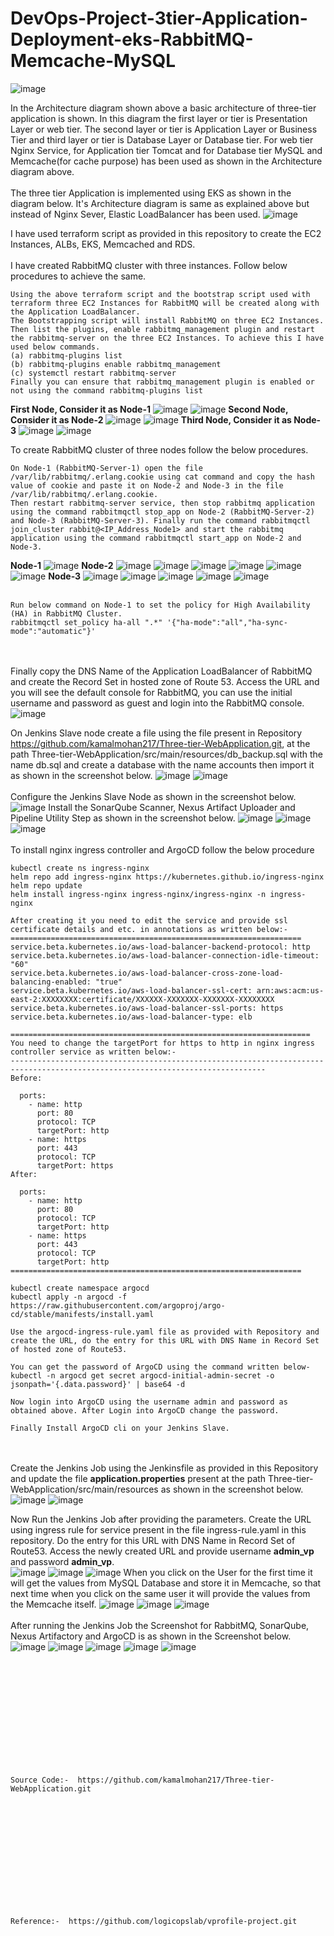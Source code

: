 # DevOps-Project-3tier-Application-Deployment-eks-RabbitMQ-Memcache-MySQL
![image](https://github.com/kamalmohan217/DevOps-Project-3tier-Application-Deployment-eks-RabbitMQ-Memcache-MySQL/assets/128888356/9e921a12-ac54-47f6-996e-71f6928866d5)

In the Architecture diagram shown above a basic architecture of three-tier application is shown. In this diagram the first layer or tier is Presentation Layer or web tier. The second layer or tier is Application Layer or Business Tier and third layer or tier is Database Layer or Database tier. For web tier Nginx Service, for Application tier Tomcat and for Database tier MySQL and Memcache(for cache purpose) has been used as shown in the Architecture diagram above.
<br><br/>
The three tier Application is implemented using EKS as shown in the diagram below. It's Architecture diagram is same as explained above but instead of Nginx Sever, Elastic LoadBalancer has been used.
![image](https://github.com/kamalmohan217/DevOps-Project-3tier-Application-Deployment-eks-RabbitMQ-Memcache-MySQL/assets/128888356/da0e4327-a0c4-4762-8cfc-7d7a283d4b09)

I have used terraform script as provided in this repository to create the EC2 Instances, ALBs, EKS, Memcached and RDS. 
<br><br/>
I have created RabbitMQ cluster with three instances. Follow below procedures to achieve the same.
```
Using the above terraform script and the bootstrap script used with terraform three EC2 Instances for RabbitMQ will be created along with the Application LoadBalancer.
The Bootstrapping script will install RabbitMQ on three EC2 Instances. Then list the plugins, enable rabbitmq_management plugin and restart the rabbitmq-server on the three EC2 Instances. To achieve this I have used below commands.
(a) rabbitmq-plugins list
(b) rabbitmq-plugins enable rabbitmq_management
(c) systemctl restart rabbitmq-server
Finally you can ensure that rabbitmq_management plugin is enabled or not using the command rabbitmq-plugins list
```
**First Node, Consider it as Node-1**
![image](https://github.com/kamalmohan217/DevOps-Project-3tier-Application-Deployment-eks-RabbitMQ-Memcache-MySQL/assets/128888356/463f7852-aaec-4cdc-8c3f-970c729ebfd5)
![image](https://github.com/kamalmohan217/DevOps-Project-3tier-Application-Deployment-eks-RabbitMQ-Memcache-MySQL/assets/128888356/4e0fdeed-6420-4cd6-9ec3-6c3fe482287c)
**Second Node, Consider it as Node-2**
![image](https://github.com/kamalmohan217/DevOps-Project-3tier-Application-Deployment-eks-RabbitMQ-Memcache-MySQL/assets/128888356/04c8ee6e-f8c1-4eaf-97f1-0389977827d8)
![image](https://github.com/kamalmohan217/DevOps-Project-3tier-Application-Deployment-eks-RabbitMQ-Memcache-MySQL/assets/128888356/6c5c3283-a98b-4b55-8cb6-262e1a454aba)
**Third Node, Consider it as Node-3**
![image](https://github.com/kamalmohan217/DevOps-Project-3tier-Application-Deployment-eks-RabbitMQ-Memcache-MySQL/assets/128888356/a04bb81d-4d5b-43fc-8a74-a701b8a5ad4a)
![image](https://github.com/kamalmohan217/DevOps-Project-3tier-Application-Deployment-eks-RabbitMQ-Memcache-MySQL/assets/128888356/fe6d3034-9d21-459e-b9f5-bf63573b6126)

To create RabbitMQ cluster of three nodes follow the below procedures.
```
On Node-1 (RabbitMQ-Server-1) open the file /var/lib/rabbitmq/.erlang.cookie using cat command and copy the hash value of cookie and paste it on Node-2 and Node-3 in the file /var/lib/rabbitmq/.erlang.cookie.
Then restart rabbitmq-server service, then stop rabbitmq application using the command rabbitmqctl stop_app on Node-2 (RabbitMQ-Server-2) and Node-3 (RabbitMQ-Server-3). Finally run the command rabbitmqctl join_cluster rabbit@<IP_Address_Node1> and start the rabbitmq application using the command rabbitmqctl start_app on Node-2 and Node-3.
```
**Node-1**
![image](https://github.com/kamalmohan217/DevOps-Project-3tier-Application-Deployment-eks-RabbitMQ-Memcache-MySQL/assets/128888356/6df8640f-b82d-4d16-b74a-644c6173fc5c)
**Node-2**
![image](https://github.com/kamalmohan217/DevOps-Project-3tier-Application-Deployment-eks-RabbitMQ-Memcache-MySQL/assets/128888356/b6be22a9-b8fe-4127-836e-54a7d5979b8c)
![image](https://github.com/kamalmohan217/DevOps-Project-3tier-Application-Deployment-eks-RabbitMQ-Memcache-MySQL/assets/128888356/459fce42-e870-4d24-9f18-12e7ddba63e6)
![image](https://github.com/kamalmohan217/DevOps-Project-3tier-Application-Deployment-eks-RabbitMQ-Memcache-MySQL/assets/128888356/910d01a4-c6a5-40f5-859b-8a43e8a05614)
![image](https://github.com/kamalmohan217/DevOps-Project-3tier-Application-Deployment-eks-RabbitMQ-Memcache-MySQL/assets/128888356/4a32fbda-7c84-4cb1-bc13-fd05e8238ce7)
![image](https://github.com/kamalmohan217/DevOps-Project-3tier-Application-Deployment-eks-RabbitMQ-Memcache-MySQL/assets/128888356/422fab16-480e-4d07-a2c3-8c6273a9c605)
![image](https://github.com/kamalmohan217/DevOps-Project-3tier-Application-Deployment-eks-RabbitMQ-Memcache-MySQL/assets/128888356/01e2e008-f456-4ca3-b78d-713ebabd8c51)
**Node-3**
![image](https://github.com/kamalmohan217/DevOps-Project-3tier-Application-Deployment-eks-RabbitMQ-Memcache-MySQL/assets/128888356/8cd9f32f-c183-4bb4-b7a2-0237441b7796)
![image](https://github.com/kamalmohan217/DevOps-Project-3tier-Application-Deployment-eks-RabbitMQ-Memcache-MySQL/assets/128888356/1f1f1ce5-96d0-4ddf-bf37-6e46fbfdc708)
![image](https://github.com/kamalmohan217/DevOps-Project-3tier-Application-Deployment-eks-RabbitMQ-Memcache-MySQL/assets/128888356/c28a1eab-6d35-4eeb-bceb-67156b7e34a3)
![image](https://github.com/kamalmohan217/DevOps-Project-3tier-Application-Deployment-eks-RabbitMQ-Memcache-MySQL/assets/128888356/3f1c3963-821c-44b6-8e86-bbd0bb53268c)
![image](https://github.com/kamalmohan217/DevOps-Project-3tier-Application-Deployment-eks-RabbitMQ-Memcache-MySQL/assets/128888356/4241368e-6efe-4aaf-a615-0598d241d39d)
<br><br/>
```
Run below command on Node-1 to set the policy for High Availability (HA) in RabbitMQ Cluster.
rabbitmqctl set_policy ha-all ".*" '{"ha-mode":"all","ha-sync-mode":"automatic"}'
```
<br><br/>
Finally copy the DNS Name of the Application LoadBalancer of RabbitMQ and create the Record Set in hosted zone of Route 53. Access the URL and you will see the default console for RabbitMQ, you can use the initial username and password as guest and login into the RabbitMQ console.
![image](https://github.com/kamalmohan217/DevOps-Project-3tier-Application-Deployment-eks-RabbitMQ-Memcache-MySQL/assets/128888356/135af4ac-9be6-42de-a735-141214254eed)

On Jenkins Slave node create a file using the file present in Repository https://github.com/kamalmohan217/Three-tier-WebApplication.git, at the path Three-tier-WebApplication/src/main/resources/db_backup.sql with the name db.sql and create a database with the name accounts then import it as shown in the screenshot below.
![image](https://github.com/kamalmohan217/DevOps-Project-3tier-Application-Deployment-eks-RabbitMQ-Memcache-MySQL/assets/128888356/32fab099-a852-4de7-9d28-7d9cef6c3df7)
![image](https://github.com/kamalmohan217/DevOps-Project-3tier-Application-Deployment-eks-RabbitMQ-Memcache-MySQL/assets/128888356/49f487eb-f0c7-4b77-bc1c-e0f2bc6d09ce)
<br><br/>
Configure the Jenkins Slave Node as shown in the screenshot below.
![image](https://github.com/kamalmohan217/DevOps-Project-3tier-Application-Deployment-eks-RabbitMQ-Memcache-MySQL/assets/128888356/3c85546b-fe45-4b0e-91a9-24177bb595fc)
Install the SonarQube Scanner, Nexus Artifact Uploader and Pipeline Utility Step as shown in the screenshot below.
![image](https://github.com/kamalmohan217/DevOps-Project-3tier-Application-Deployment-eks-RabbitMQ-Memcache-MySQL/assets/128888356/64eaf5f6-55ff-4d2b-92fe-eac6f92c3799)
![image](https://github.com/kamalmohan217/DevOps-Project-3tier-Application-Deployment-eks-RabbitMQ-Memcache-MySQL/assets/128888356/be7f137f-13ab-482e-9490-d7d52b3cede8)
![image](https://github.com/kamalmohan217/DevOps-Project-3tier-Application-Deployment-eks-RabbitMQ-Memcache-MySQL/assets/128888356/ba9fff9f-19e6-4550-95c4-4b5bc5803f0a)
<br><br/>
To install nginx ingress controller and ArgoCD follow the below procedure
```
kubectl create ns ingress-nginx
helm repo add ingress-nginx https://kubernetes.github.io/ingress-nginx
helm repo update
helm install ingress-nginx ingress-nginx/ingress-nginx -n ingress-nginx

After creating it you need to edit the service and provide ssl certificate details and etc. in annotations as written below:- 
=================================================================
service.beta.kubernetes.io/aws-load-balancer-backend-protocol: http
service.beta.kubernetes.io/aws-load-balancer-connection-idle-timeout: "60"
service.beta.kubernetes.io/aws-load-balancer-cross-zone-load-balancing-enabled: "true"
service.beta.kubernetes.io/aws-load-balancer-ssl-cert: arn:aws:acm:us-east-2:XXXXXXXX:certificate/XXXXXX-XXXXXXX-XXXXXXX-XXXXXXXX
service.beta.kubernetes.io/aws-load-balancer-ssl-ports: https
service.beta.kubernetes.io/aws-load-balancer-type: elb

===================================================================
You need to change the targetPort for https to http in nginx ingress controller service as written below:-
-------------------------------------------------------------------------------------------------------------------------------
Before:

  ports:
    - name: http
      port: 80
      protocol: TCP
      targetPort: http
    - name: https
      port: 443
      protocol: TCP
      targetPort: https
After:

  ports:
    - name: http
      port: 80
      protocol: TCP
      targetPort: http
    - name: https
      port: 443
      protocol: TCP
      targetPort: http
=================================================================

kubectl create namespace argocd
kubectl apply -n argocd -f https://raw.githubusercontent.com/argoproj/argo-cd/stable/manifests/install.yaml

Use the argocd-ingress-rule.yaml file as provided with Repository and create the URL, do the entry for this URL with DNS Name in Record Set of hosted zone of Route53. 

You can get the password of ArgoCD using the command written below-
kubectl -n argocd get secret argocd-initial-admin-secret -o jsonpath='{.data.password}' | base64 -d

Now login into ArgoCD using the username admin and password as obtained above. After Login into ArgoCD change the password.

Finally Install ArgoCD cli on your Jenkins Slave.
```
<br><br/>
Create the Jenkins Job using the Jenkinsfile as provided in this Repository and update the file **application.properties** present at the path Three-tier-WebApplication/src/main/resources as shown in the screenshot below.
![image](https://github.com/kamalmohan217/DevOps-Project-3tier-Application-Deployment-eks-RabbitMQ-Memcache-MySQL/assets/128888356/762ce0c4-90e1-4e36-abe6-a6ce43f8e746)
![image](https://github.com/kamalmohan217/DevOps-Project-3tier-Application-Deployment-eks-RabbitMQ-Memcache-MySQL/assets/128888356/942478ff-11cb-4839-b692-97c89a829f5b)

Now Run the Jenkins Job after providing the parameters. Create the URL using ingress rule for service present in the file ingress-rule.yaml in this repository. Do the entry for this URL with DNS Name in Record Set of Route53. Access the newly created URL and provide username **admin_vp** and password **admin_vp**.   
![image](https://github.com/kamalmohan217/DevOps-Project-3tier-Application-Deployment-eks-RabbitMQ-Memcache-MySQL/assets/128888356/312ba870-9e0a-4983-b55f-e43cdbb458a3)
![image](https://github.com/kamalmohan217/DevOps-Project-3tier-Application-Deployment-eks-RabbitMQ-Memcache-MySQL/assets/128888356/d45f64d1-4695-4673-9d3e-1a95db5377a4)
![image](https://github.com/kamalmohan217/DevOps-Project-3tier-Application-Deployment-eks-RabbitMQ-Memcache-MySQL/assets/128888356/fe73f4ea-701b-4b9a-833f-59769fbb67fc)
When you click on the User for the first time it will get the values from MySQL Database and store it in Memcache, so that next time when you click on the same user it will provide the values from the Memcache itself.
![image](https://github.com/kamalmohan217/DevOps-Project-3tier-Application-Deployment-eks-RabbitMQ-Memcache-MySQL/assets/128888356/894749ee-2144-4d02-856c-724a01dae13f)
![image](https://github.com/kamalmohan217/DevOps-Project-3tier-Application-Deployment-eks-RabbitMQ-Memcache-MySQL/assets/128888356/4286d2b9-ec86-4ca8-88f8-291648c068b1)
![image](https://github.com/kamalmohan217/DevOps-Project-3tier-Application-Deployment-eks-RabbitMQ-Memcache-MySQL/assets/128888356/56cc5fae-9843-4fe0-83f5-2d649ed24596)
<br><br/>
After running the Jenkins Job the Screenshot for RabbitMQ, SonarQube, Nexus Artifactory and ArgoCD is as shown in the Screenshot below.
![image](https://github.com/kamalmohan217/DevOps-Project-3tier-Application-Deployment-eks-RabbitMQ-Memcache-MySQL/assets/128888356/d5cd5d3b-a84c-4aac-9f57-a5bfdc2ca327)
![image](https://github.com/kamalmohan217/DevOps-Project-3tier-Application-Deployment-eks-RabbitMQ-Memcache-MySQL/assets/128888356/30062e21-50b0-4526-929a-89bab7b8f1c7)
![image](https://github.com/kamalmohan217/DevOps-Project-3tier-Application-Deployment-eks-RabbitMQ-Memcache-MySQL/assets/128888356/e880ac0b-b379-413e-b892-76edcf6186cd)
![image](https://github.com/kamalmohan217/DevOps-Project-3tier-Application-Deployment-eks-RabbitMQ-Memcache-MySQL/assets/128888356/63694700-7400-4bcd-aa87-5c3739e5e4e9)
![image](https://github.com/kamalmohan217/DevOps-Project-3tier-Application-Deployment-eks-RabbitMQ-Memcache-MySQL/assets/128888356/3059bb8e-736e-465f-87aa-b20ed4a6d327)

<br><br/>
<br><br/>
<br><br/>
<br><br/>
<br><br/>
```
Source Code:-  https://github.com/kamalmohan217/Three-tier-WebApplication.git
```
<br><br/>
<br><br/>
<br><br/>
<br><br/>
<br><br/>
```
Reference:-  https://github.com/logicopslab/vprofile-project.git
```

